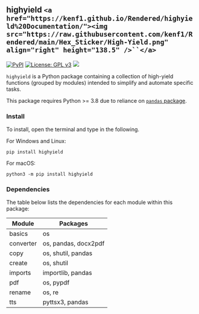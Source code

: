 ## highyield `<a href="https://kenf1.github.io/Rendered/highyield%20Documentation/"><img src="https://raw.githubusercontent.com/kenf1/Rendered/main/Hex_Sticker/High-Yield.png" align="right" height="138.5" />``</a>`

[![PyPI](https://img.shields.io/pypi/v/highyield.svg)](https://pypi.org/project/highyield) [![License: GPL v3](https://img.shields.io/badge/License-GPLv3-brightgreen.svg)](https://www.gnu.org/licenses/gpl-3.0) [![](https://img.shields.io/badge/-Documentation-yellow)](https://kenf1.github.io/Rendered/highyield%20Documentation/)

`highyield` is a Python package containing a collection of high-yield functions (grouped by modules) intended to simplify and automate specific tasks.

This package requires Python >= 3.8 due to reliance on [`pandas` package](https://pypi.org/project/pandas/).

### Install

To install, open the terminal and type in the following.

For Windows and Linux:

```{python}
pip install highyield
```

For macOS:

```{python}
python3 -m pip install highyield
```

### Dependencies

The table below lists the dependencies for each module within this package:

| Module    | Packages             |
| --------- | -------------------- |
| basics    | os                   |
| converter | os, pandas, docx2pdf |
| copy      | os, shutil, pandas   |
| create    | os, shutil           |
| imports   | importlib, pandas    |
| pdf       | os, pypdf            |
| rename    | os, re               |
| tts       | pyttsx3, pandas      |
